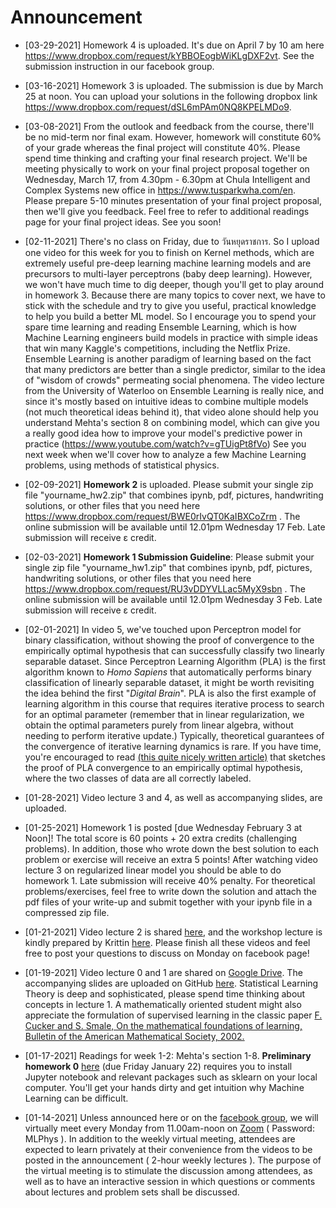 # Announcement

* [03-29-2021] Homework 4 is uploaded. It's due on April 7 by 10 am here https://www.dropbox.com/request/kYBBOEogbWiKLgDXF2vt.
See the submission instruction in our facebook group.

* [03-16-2021] Homework 3 is uploaded. The submission is due by March 25 at noon. You can upload your solutions in the following dropbox link https://www.dropbox.com/request/dSL6mPAm0NQ8KPELMDo9. 

* [03-08-2021] From the outlook and feedback from the course, there'll be no mid-term nor final exam. However, homework will constitute 60% of your grade whereas the final project will constitute 40%. Please spend time thinking and crafting your final research project. We'll be meeting physically to work on your final project proposal together on Wednesday, March 17, from 4.30pm - 6.30pm at Chula Intelligent and Complex Systems new office in https://www.tusparkwha.com/en. Please prepare 5-10 minutes presentation of your final project proposal, then we'll give you feedback. Feel free to refer to additional readings page for your final project ideas. See you soon!

* [02-11-2021] There's no class on Friday, due to วันหยุดราชการ. So I upload one video for this week for you to finish on Kernel methods, which are extremely useful pre-deep learning machine learning models and are precursors to multi-layer perceptrons (baby deep learning). However, we won't have much time to dig deeper, though you'll get to play around in homework 3. Because there are many topics to cover next, we have to stick with the schedule and try to give you useful, practical knowledge to help you build a better ML model. So I encourage you to spend your spare time learning and reading Ensemble Learning, which is how Machine Learning engineers build models in practice with simple ideas that win many Kaggle's competitions, including the Netflix Prize. 
Ensemble Learning is another paradigm of learning based on the fact that many predictors are better than a single predictor, similar to the idea of "wisdom of crowds" permeating social phenomena. The video lecture from the University of Waterloo on Ensemble Learning is really nice, and since it's mostly based on intuitive ideas to combine multiple models (not much theoretical ideas behind it), that video alone should help you understand Mehta's section 8 on combining model, which can give you a really good idea how to improve your model's predictive power in practice (https://www.youtube.com/watch?v=gTUigPt8fVo)
See you next week when we'll cover how to analyze a few Machine Learning problems, using methods of statistical physics.

* [02-09-2021] **Homework 2** is uploaded. Please submit your single zip file "yourname_hw2.zip" that combines ipynb, pdf, pictures, handwriting solutions, or other files that you need here https://www.dropbox.com/request/BWE0rIvQT0KaIBXCoZrm . The online submission will be available until 12.01pm Wednesday 17 Feb. Late submission will receive ε credit.

* [02-03-2021] **Homework 1 Submission Guideline**: Please submit your single zip file "yourname_hw1.zip" that combines ipynb, pdf, pictures, handwriting solutions, or other files that you need here https://www.dropbox.com/request/RU3vDDYVLLac5MyX9sbn . The online submission will be available until 12.01pm Wednesday 3 Feb. Late submission will receive ε credit.

* [02-01-2021] In video 5, we've touched upon Perceptron model for binary classification, without showing the proof of convergence to the empirically optimal hypothesis that can successfully classify two linearly separable dataset. Since Perceptron Learning Algorithm (PLA) is the first algorithm known to *Homo Sapiens* that automatically performs binary classification of linearly separable dataset, it might be worth revisiting the idea behind the first "*Digital Brain*". PLA is also the first example of learning algorithm in this course that requires iterative process to search for an optimal parameter (remember that in linear regularization, we obtain the optimal parameters purely from linear algebra, without needing to perform iterative update.) Typically, theoretical guarantees of the convergence of iterative learning dynamics is rare. If you have time, you're encouraged to read [(this quite nicely written article)](https://towardsdatascience.com/perceptron-learning-algorithm-d5db0deab975) that sketches the proof of PLA convergence to an empirically optimal hypothesis, where the two classes of data are all correctly labeled. 

* [01-28-2021] Video lecture 3 and 4, as well as accompanying slides, are uploaded. 

* [01-25-2021] Homework 1 is posted [due Wednesday February 3 at Noon]! The total score is 60 points + 20 extra credits (challenging problems). In addition, those who wrote down the best solution to each problem or exercise will receive an extra 5 points! After watching video lecture 3 on regularized linear model you should be able to do homework 1.  Late submission will receive 40% penalty. For theoretical problems/exercises, feel free to write down the solution and attach the pdf files of your write-up and submit together with your ipynb file in a compressed zip file. 

* [01-21-2021] Video lecture 2 is shared [here](https://drive.google.com/drive/folders/1urRjPvKjLZU3QgEDolsQIoC2gssWHB3j?usp=sharing), and the workshop lecture is kindly prepared by Krittin [here](https://drive.google.com/drive/folders/1D72xllKe4zZxsA72R7srdMr6NTIt2xgx?usp=sharing). Please finish all these videos and feel free to post your questions to discuss on Monday on facebook page! 

* [01-19-2021] Video lecture 0 and 1 are shared on [Google Drive](https://drive.google.com/drive/folders/1urRjPvKjLZU3QgEDolsQIoC2gssWHB3j?usp=sharing). The accompanying slides are uploaded on GitHub [here](https://github.com/TChotibut/ml-for-physical-scientists/tree/main/Lecture%20Notes). Statistical Learning Theory is deep and sophisticated, please spend time thinking about concepts in lecture 1. A mathematically oriented student might also appreciate the formulation of supervised learning in the classic paper [F. Cucker and S. Smale, On the mathematical foundations of learning, Bulletin of the American Mathematical Society, 2002.](https://github.com/TChotibut/ml-for-physical-scientists/blob/main/Reading%20Materials/Week1_Cucker_Smale_Mathematical%20Foundations%20of%20Learning.pdf)

* [01-17-2021] Readings for week 1-2: Mehta's section 1-8.  **Preliminary homework 0** [here](https://github.com/sinonkt/ml-for-physical-scientists/blob/main/Homework/HW0_ML%20can%20be%20difficult.ipynb) (due Friday January 22) requires you to install Jupyter notebook and relevant packages such as sklearn on your local computer.  You'll get your hands dirty and get intuition why Machine Learning can be difficult. 

* [01-14-2021] Unless announced here or on the [facebook group](https://www.facebook.com/groups/1033694817095022), we will virtually meet every Monday from 11.00am-noon on [Zoom](https://chula.zoom.us/j/5943943895?pwd=dmpxc3NBMXFPam1FeGtTY2tsdm95UT09) ( Password: MLPhys ). In addition to the weekly virtual meeting, attendees are expected to learn privately at their convenience from the videos to be posted in the announcement ( 2-hour weekly lectures ). The purpose of the virtual meeting is to stimulate the discussion among attendees, as well as to have an interactive session in which questions or comments about lectures and problem sets shall be discussed.
